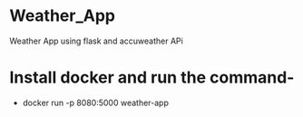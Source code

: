 # Weather_App
 Weather App using flask and accuweather APi

# Install docker and run the command-
- docker run -p 8080:5000 weather-app
